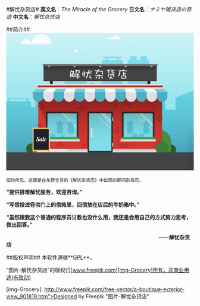 #解忧杂货店#
**英文名**：*The Miracle of the Grocery*
**日文名**：*ナミヤ雑货店の奇迹*
**中文名**：*解忧杂货店*

##简介##
![解忧杂货店][Grocery]

```
如你所见，这便是在东野圭吾的《解忧杂货店》中出现的那间杂货店。
```

**“提供排难解忧服务，欢迎咨询。”**

**“写信投进卷帘门上的信箱里，回信放在店后的牛奶箱中。”**

**“虽然跟我这个普通的程序员讨教也没什么用，我还是会用自己的方式努力思考，做出回答。”**

&nbsp;&nbsp;&nbsp;&nbsp;&nbsp;&nbsp;&nbsp;&nbsp;&nbsp;&nbsp;&nbsp;&nbsp;&nbsp;&nbsp;&nbsp;&nbsp;&nbsp;&nbsp;&nbsp;&nbsp;&nbsp;&nbsp;&nbsp;&nbsp;&nbsp;&nbsp;&nbsp;&nbsp;&nbsp;&nbsp;&nbsp;&nbsp;&nbsp;&nbsp;&nbsp;&nbsp;&nbsp;&nbsp;&nbsp;&nbsp;&nbsp;&nbsp;&nbsp;&nbsp;&nbsp;&nbsp;&nbsp;&nbsp;&nbsp;&nbsp;&nbsp;&nbsp;&nbsp;&nbsp;&nbsp;&nbsp;&nbsp;&nbsp;&nbsp;&nbsp;&nbsp;&nbsp;&nbsp;&nbsp;&nbsp;&nbsp;&nbsp;&nbsp;&nbsp;&nbsp;&nbsp;&nbsp;&nbsp;&nbsp;&nbsp;&nbsp;&nbsp;&nbsp;&nbsp;&nbsp;&nbsp;&nbsp;&nbsp;&nbsp;&nbsp;&nbsp;&nbsp;&nbsp;&nbsp;&nbsp;&nbsp;&nbsp;&nbsp;&nbsp;&nbsp;&nbsp;&nbsp;&nbsp;&nbsp;&nbsp;&nbsp;&nbsp;&nbsp;&nbsp;——**解忧杂货店**

##版权声明##
本软件遵循**[GPL][txt-GPL]**。

“图片-解忧杂货店”的版权归[www.freepik.com][img-Grocery]所有，非商业用途(有改动)

[Grocery]: ./public/images/The-Miracle-of-the-Grocery.jpg "解忧杂货店"

[img-Grocery]: http://www.freepik.com/free-vector/a-boutique-exterior-view_901819.htm">Designed by Freepik "图片-解忧杂货店"

[txt-GPL]: ./LICENSE "GPL"